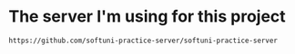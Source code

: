 # The server I'm using for this project
```
https://github.com/softuni-practice-server/softuni-practice-server
```
